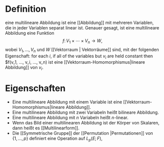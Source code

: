 # Definition
eine multilineare Abbildung ist eine [[Abbildung]] mit mehreren Variablen, die in jeder Variablen separat linear ist. Genauer gesagt, ist eine multilineare Abbildung eine Funktion 
$$f\colon V_{1}\times \cdots \times V_{n}\to W{\text{,}}$$
wobei $V_1, ..., V_n$ und $W$ [[Vektorraum | Vektorräume]] sind, mit der folgenden Eigenschaft: for each $i$, if all of the variables but $v_i$ are held constant then $f(v_1, ..., v_i, ..., v_n) ist eine [[Vektorraum-Homomorphismus|lineare Abbildung]] von $v_i$.

# Eigenschaften
- Eine multilineare Abbildung mit einem Variable ist eine [[Vektorraum-Homomorphismus|lineare Abbildung]].
- Eine multilineare Abbildung mit zwei Variabeln heißt bilineare Abbildung.
- Eine multilineare Abbildung mit $n$ Variabeln heißt $n$-linear.
- Wenn das Bild einer multilinearen Abbildung ist der Körper von Skalaren, dann heißt es [[Multilinearform]].
- Die [[Symmetrische Gruppe]] der [[Permutation |Permutationen]] von $\{1, ..., p\}$ definiert eine Operation auf $L_p(E;F)$,